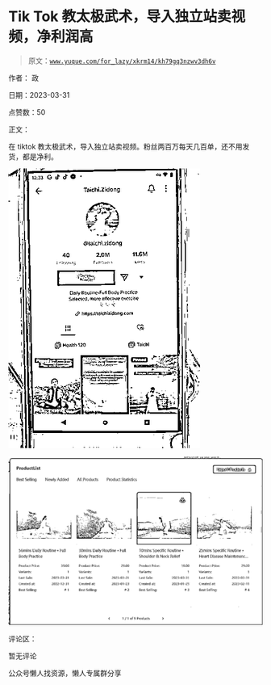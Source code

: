 # Tik Tok 教太极武术，导入独立站卖视频，净利润高

> 原文：[`www.yuque.com/for_lazy/xkrm14/kh79gq3nzwv3dh6v`](https://www.yuque.com/for_lazy/xkrm14/kh79gq3nzwv3dh6v)

作者： 政

日期：2023-03-31

点赞数：50

正文：

在 tiktok 教太极武术，导入独立站卖视频。粉丝两百万每天几百单，还不用发货，都是净利。

![](img/4800283b804411e013c71fe0c76b9ed9.png)

![](img/41a8a1436cb2d08ab2d97197814d5e04.png)

评论区：

暂无评论

公众号懒人找资源，懒人专属群分享

